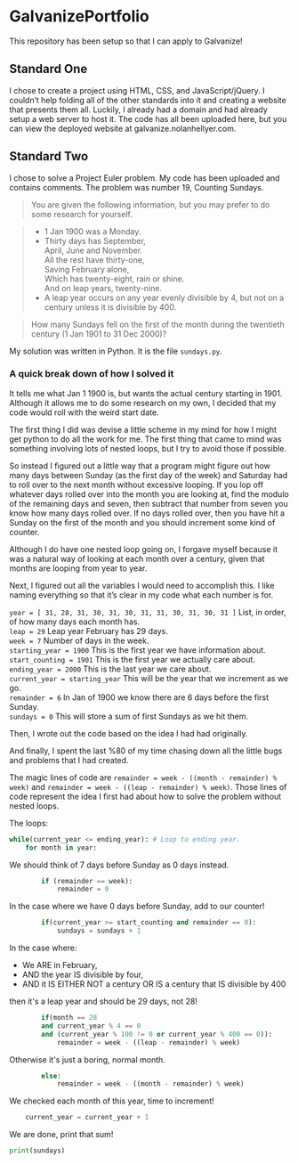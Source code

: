 # GalvanizePortfolio

This repository has been setup so that I can apply to Galvanize!

## Standard One

I chose to create a project using HTML, CSS, and JavaScript/jQuery. I couldn’t help folding all of the other standards into it and creating a website that presents them all. Luckily, I already had a domain and had already setup a web server to host it. The code has all been uploaded here, but you can view the deployed website at galvanize.nolanhellyer.com.

## Standard Two

I chose to solve a Project Euler problem. My code has been uploaded and contains comments. The problem was number 19, Counting Sundays.

> You are given the following information, but you may prefer to do some research for yourself.

> * 1 Jan 1900 was a Monday.
> * Thirty days has September,\
> April, June and November.\
> All the rest have thirty-one,\
> Saving February alone,\
> Which has twenty-eight, rain or shine.\
> And on leap years, twenty-nine.
> * A leap year occurs on any year evenly divisible by 4, but not on a century unless it is divisible by 400.

> How many Sundays fell on the first of the month during the twentieth century (1 Jan 1901 to 31 Dec 2000)?

My solution was written in Python. It is the file `sundays.py`.

### A quick break down of how I solved it

It tells me what Jan 1 1900 is, but wants the actual century starting in 1901. Although it allows me to do some research on my own, I decided that my code would roll with the weird start date.

The first thing I did was devise a little scheme in my mind for how I might get python to do all the work for me. The first thing that came to mind was something involving lots of nested loops, but I try to avoid those if possible. 

So instead I figured out a little way that a program might figure out how many days between Sunday (as the first day of the week) and Saturday had to roll over to the next month without excessive looping. If you lop off whatever days rolled over into the month you are looking at, find the modulo of the remaining days and seven, then subtract that number from seven you know how many days rolled over. If no days rolled over, then you have hit a Sunday on the first of the month and you should increment some kind of counter.

Although I do have one nested loop going on, I forgave myself because it was a natural way of looking at each month over a century, given that months are looping from year to year.

Next, I figured out all the variables I would need to accomplish this. I like naming everything so that it’s clear in my code what each number is for.

`year = [ 31, 28, 31, 30, 31, 30, 31, 31, 30, 31, 30, 31 ]` List, in order, of how many days each month has.\
`leap = 29` Leap year February has 29 days.\
`week = 7` Number of days in the week.\
`starting_year = 1900` This is the first year we have information about.\
`start_counting = 1901` This is the first year we actually care about.\
`ending_year = 2000` This is the last year we care about.\
`current_year = starting_year` This will be the year that we increment as we go.\
`remainder = 6` In Jan of 1900 we know there are 6 days before the first Sunday.\
`sundays = 0` This will store a sum of first Sundays as we hit them.

Then, I wrote out the code based on the idea I had had originally. 

And finally, I spent the last %80 of my time chasing down all the little bugs and problems that I had created. 

The magic lines of code are `remainder = week - ((month - remainder) % week)` and `remainder = week - ((leap - remainder) % week)`. Those lines of code represent the idea I first had about how to solve the problem without nested loops.

The loops:

```python
while(current_year <= ending_year): # Loop to ending year.
    for month in year:
```

We should think of 7 days before Sunday as 0 days instead.

```python
        if (remainder == week):
            remainder = 0
```

In the case where we have 0 days before Sunday, add to our counter!

```python
        if(current_year >= start_counting and remainder == 0):
            sundays = sundays + 1
```

In the case where:

* We ARE in February,
* AND the year IS divisible by four,
* AND it IS EITHER NOT a century OR IS a century that IS divisible by 400

then it's a leap year and should be 29 days, not 28!

```python
        if(month == 28
        and current_year % 4 == 0
        and (current_year % 100 != 0 or current_year % 400 == 0)):
            remainder = week - ((leap - remainder) % week)
```

Otherwise it's just a boring, normal month.
        
```python
        else:
            remainder = week - ((month - remainder) % week)
```

We checked each month of this year, time to increment!

```python
    current_year = current_year + 1
```

We are done, print that sum!

```python
print(sundays)
```
